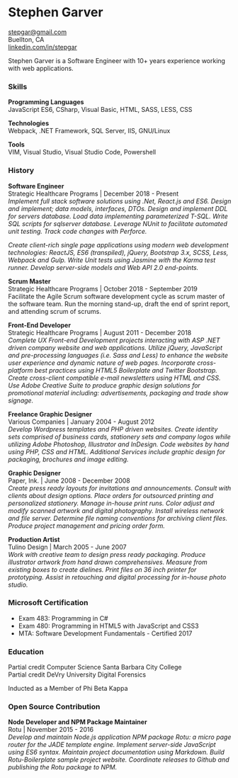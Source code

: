 # Stephen Garver

[stepgar@gmail.com](stepgar@gmail.com)  
Buellton, CA  
[linkedin.com/in/stepgar](linkedin.com/in/stepgar)  

Stephen Garver is a Software Engineer with 10+ years experience working with web applications.

### Skills
**Programming Languages**  
JavaScript ES6, CSharp, Visual Basic, HTML, SASS, LESS, CSS

**Technologies**  
Webpack, .NET Framework, SQL Server, IIS, GNU/Linux  

**Tools**  
VIM, Visual Studio, Visual Studio Code, Powershell  

### History
**Software Engineer**  
Strategic Healthcare Programs | December 2018 - Present  
_Implement full stack software solutions using .Net, React.js and ES6. Design and implement; data models, interfaces, DTOs. Design and implement DDL for servers database. Load data implementing parameterized T-SQL. Write SQL scripts for sqlserver database. Leverage NUnit to facilitate automated unit testing. Track code changes with Perforce._

_Create client-rich single page applications using modern web development technologies: ReactJS, ES6 (transpiled), jQuery, Bootstrap 3.x, SCSS, Less, Webpack and Gulp. Write Unit tests using Jasmine with the Karma test runner. Develop server-side models and Web API 2.0 end-points._

**Scrum Master**  
Strategic Healthcare Programs | October 2018 - September 2019  
Facilitate the Agile Scrum software development cycle as scrum master of the software team. Run the morning stand-up, draft the end of sprint report, and attending scrum of scrums.

**Front-End Developer**  
Strategic Healthcare Programs | August 2011 - December 2018  
_Complete UX Front-end Development projects interacting with ASP .NET driven company website and web applications. Utilize jQuery, JavaScript and pre-processing languages (i.e. Sass and Less) to enhance the website user experience and dynamic nature of web pages. Incorporate cross-platform best practices using HTML5 Boilerplate and Twitter Bootstrap. Create cross-client compatible e-mail newsletters using HTML and CSS. Use Adobe Creative Suite to produce graphic design solutions for promotional material including: advertisements, packaging and trade show signage._

**Freelance Graphic Designer**  
Various Companies | January 2004 - August 2012  
_Develop Wordpress templates and PHP driven websites. Create identity sets comprised of business cards, stationery sets and company logos while utilizing Adobe Photoshop, Illustrator and InDesign. Code websites by hand using PHP, CSS and HTML. Additional Services include graphic design for packaging, brochures and image editing._

**Graphic Designer**  
Paper, Ink. | June 2008 - December 2008  
_Create press ready layouts for invitations and announcements. Consult with clients about design options. Place orders for outsourced printing and personalized stationery. Manage in-house print runs. Color adjust and modify scanned artwork and digital photography. Install wireless network and file server. Determine file naming conventions for archiving client files. Produce project management and pricing order form._

**Production Artist**  
Tulino Design | March 2005 - June 2007  
_Work with creative team to design press ready packaging. Produce illustrator artwork from hand drawn comprehensives. Measure from existing boxes to create dielines. Print files on 36 inch printer for prototyping. Assist in retouching and digital processing for in-house photo studio._

### Microsoft Certification
- Exam 483: Programming in C# 
- Exam 480: Programming in HTML5 with JavaScript and CSS3
- MTA: Software Development Fundamentals - Certified 2017 

### Education
Partial credit Computer Science Santa Barbara City College  
Partial credit DeVry University Digital Forensics  

Inducted as a Member of Phi Beta Kappa  

### Open Source Contribution 
**Node Developer and NPM Package Maintainer**  
Rotu | November 2015 - 2016  
_Develop and maintain Node.js application NPM package Rotu: a micro page router for the JADE template engine. Implement server-side JavaScript using ES6 syntax. Maintain project documentation using Markdown. Build Rotu-Boilerplate sample project website. Coordinate releases to Github and publishing the Rotu package to NPM._

